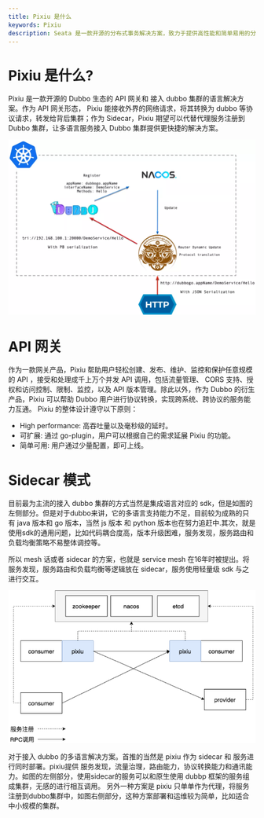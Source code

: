 ```yaml
---
title: Pixiu 是什么
keywords: Pixiu
description: Seata 是一款开源的分布式事务解决方案，致力于提供高性能和简单易用的分布式事务服务。Seata 将为用户提供了 AT、TCC、SAGA 和 XA 事务模式，为用户打造一站式的分布式解决方案。
---
```


# Pixiu 是什么?


Pixiu 是一款开源的 Dubbo 生态的 API 网关和 接入 dubbo 集群的语言解决方案。作为 API 网关形态， Pixiu 能接收外界的网络请求，将其转换为 dubbo 等协议请求，转发给背后集群；作为 Sidecar，Pixiu 期望可以代替代理服务注册到 Dubbo 集群，让多语言服务接入 Dubbo 集群提供更快捷的解决方案。


![image](/img/overview/pixiu-overview.png)




# API 网关

作为一款网关产品，Pixiu 帮助用户轻松创建、发布、维护、监控和保护任意规模的 API ，接受和处理成千上万个并发 API 调用，包括流量管理、 CORS 支持、授权和访问控制、限制、监控，以及 API 版本管理。除此以外，作为 Dubbo 的衍生产品，Pixiu 可以帮助 Dubbo 用户进行协议转换，实现跨系统、跨协议的服务能力互通。
Pixiu 的整体设计遵守以下原则：
- High performance: 高吞吐量以及毫秒级的延时。
- 可扩展: 通过 go-plugin，用户可以根据自己的需求延展 Pixiu 的功能。
- 简单可用: 用户通过少量配置，即可上线。


# Sidecar 模式

目前最为主流的接入 dubbo 集群的方式当然是集成语言对应的 sdk，但是如图的左侧部分。但是对于dubbo来讲，它的多语言支持能力不足，目前较为成熟的只有 java 版本和 go 版本，当然 js 版本 和 python 版本也在努力追赶中.其次，就是使用sdk的通用问题，比如代码耦合度高，版本升级困难，服务发现，服务路由和负载均衡策略不易整体调控等。

所以 mesh 话或者 sidecar 的方案，也就是 service mesh 在16年时被提出。将服务发现，服务路由和负载均衡等逻辑放在 sidecar，服务使用轻量级 sdk 与之进行交互。 

![](/img/overview/pixiu-sidecar.png)

对于接入 dubbo 的多语言解决方案。首推的当然是 pixiu 作为 sidecar 和 服务进行同时部署。pixiu提供 服务发现，流量治理，路由能力，协议转换能力和通讯能力。如图的左侧部分，使用sidecar的服务可以和原生使用 dubbp 框架的服务组成集群，无感的进行相互调用。
另外一种方案是 pixiu 只单单作为代理，将服务注册到dubbo集群中，如图右侧部分，这种方案部署和运维较为简单，比如适合中小规模的集群。

